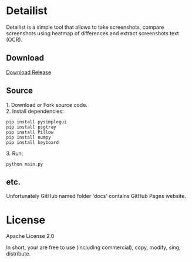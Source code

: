 # Detailist
Detailist is a simple tool that allows to take screenshots, compare screenshots using heatmap of differences and extract screenshots text (OCR).

## Download
[Download Release](https://github.com/dmitrijbes/detailist/releases)

## Source
1\. Download or Fork source code.  
2\. Install dependencies:
```
pip install pysimplegui
pip install psgtray
pip install Pillow
pip install numpy
pip install keyboard
```
3\. Run:
```
python main.py
```
## etc.
Unfortunately GitHub named folder 'docs' contains GitHub Pages website.

# License
Apache License 2.0  

In short, your are free to use (including commercial), copy, modify, sing, distribute.
